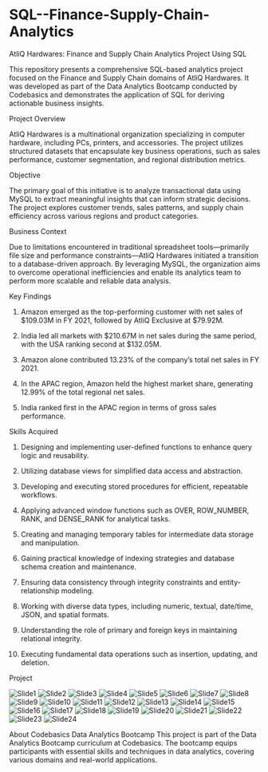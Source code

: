 # SQL--Finance-Supply-Chain-Analytics

AtliQ Hardwares: Finance and Supply Chain Analytics Project Using SQL

This repository presents a comprehensive SQL-based analytics project focused on the Finance and Supply Chain domains of AtliQ Hardwares. It was developed as part of the Data Analytics Bootcamp conducted by Codebasics and demonstrates the application of SQL for deriving actionable business insights.

Project Overview

AtliQ Hardwares is a multinational organization specializing in computer hardware, including PCs, printers, and accessories. The project utilizes structured datasets that encapsulate key business operations, such as sales performance, customer segmentation, and regional distribution metrics.

Objective

The primary goal of this initiative is to analyze transactional data using MySQL to extract meaningful insights that can inform strategic decisions. The project explores customer trends, sales patterns, and supply chain efficiency across various regions and product categories.

Business Context

Due to limitations encountered in traditional spreadsheet tools—primarily file size and performance constraints—AtliQ Hardwares initiated a transition to a database-driven approach. By leveraging MySQL, the organization aims to overcome operational inefficiencies and enable its analytics team to perform more scalable and reliable data analysis.

Key Findings

1. Amazon emerged as the top-performing customer with net sales of $109.03M in FY 2021, followed by AtliQ Exclusive at $79.92M.


2. India led all markets with $210.67M in net sales during the same period, with the USA ranking second at $132.05M.


3. Amazon alone contributed 13.23% of the company’s total net sales in FY 2021.


4. In the APAC region, Amazon held the highest market share, generating 12.99% of the total regional net sales.


5. India ranked first in the APAC region in terms of gross sales performance.


Skills Acquired

1. Designing and implementing user-defined functions to enhance query logic and reusability.


2. Utilizing database views for simplified data access and abstraction.


3. Developing and executing stored procedures for efficient, repeatable workflows.


4. Applying advanced window functions such as OVER, ROW_NUMBER, RANK, and DENSE_RANK for analytical tasks.


5. Creating and managing temporary tables for intermediate data storage and manipulation.


6. Gaining practical knowledge of indexing strategies and database schema creation and maintenance.


7. Ensuring data consistency through integrity constraints and entity-relationship modeling.


8. Working with diverse data types, including numeric, textual, date/time, JSON, and spatial formats.


9. Understanding the role of primary and foreign keys in maintaining relational integrity.


10. Executing fundamental data operations such as insertion, updating, and deletion.


Project

![Slide1](https://github.com/user-attachments/assets/9bd19391-d22f-471f-8922-4eab17d80a1f)
![Slide2](https://github.com/user-attachments/assets/aed18397-03b7-4a72-bbe0-da78fa5a138e)
![Slide3](https://github.com/user-attachments/assets/7c3a70b4-8834-4e7e-95a2-2bc423b3a661)
![Slide4](https://github.com/user-attachments/assets/5d970b45-1ff8-47d8-b774-801eea3ec257)
![Slide5](https://github.com/user-attachments/assets/1c23d936-5e6c-4b23-b571-ac69584f529e)
![Slide6](https://github.com/user-attachments/assets/4af69bd1-58c0-4de8-b23f-8aa8b89e86c7)
![Slide7](https://github.com/user-attachments/assets/9a4d40a6-4d3f-46d9-bec3-e9adec8200f8)
![Slide8](https://github.com/user-attachments/assets/96b0e6bc-363a-4a9e-bbc6-9c48111ce311)
![Slide9](https://github.com/user-attachments/assets/87a0b23a-9c5b-4a62-808c-b04bd6b13393)
![Slide10](https://github.com/user-attachments/assets/bdd82363-5262-4317-8b17-6c9b68c9d0c6)
![Slide11](https://github.com/user-attachments/assets/2a35339f-d826-4d9f-bf69-9529a533a310)
![Slide12](https://github.com/user-attachments/assets/50c202cc-84e7-45bf-bb02-ad326d0149c7)
![Slide13](https://github.com/user-attachments/assets/4783f130-1982-4935-be32-983c06313904)
![Slide14](https://github.com/user-attachments/assets/d3a1e693-06be-43c8-b9dc-23681d6987ed)
![Slide15](https://github.com/user-attachments/assets/84609280-eb07-4e69-8eac-8e1298f3aa8c)
![Slide16](https://github.com/user-attachments/assets/d505bf1f-d30d-4388-a7c4-42a3cec8b062)
![Slide17](https://github.com/user-attachments/assets/2e2067af-fa51-4cbf-b8fe-cec78a1bfefa)
![Slide18](https://github.com/user-attachments/assets/a4e6f24e-b407-40b9-8d12-b9d0f877028d)
![Slide19](https://github.com/user-attachments/assets/19eb984a-c1fa-4c1a-8335-9ace771aade3)
![Slide20](https://github.com/user-attachments/assets/1cb4e54b-c06c-4f60-b81e-a65c9aa06bd9)
![Slide21](https://github.com/user-attachments/assets/a4491483-0a69-4b08-aaef-9d14e7f3987c)
![Slide22](https://github.com/user-attachments/assets/54064779-5d08-4912-a64e-ad62a80e57e4)
![Slide23](https://github.com/user-attachments/assets/ae7b6591-ced0-4712-b794-67dea0055251)
![Slide24](https://github.com/user-attachments/assets/bb5b31c8-b6e3-4001-941d-2024c898bc7e)


About Codebasics Data Analytics Bootcamp
This project is part of the Data Analytics Bootcamp curriculum at Codebasics. The bootcamp equips participants with essential skills and techniques in data analytics, covering various domains and real-world applications.
